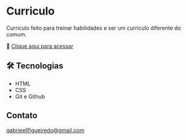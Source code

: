 # Curriculo

Curriculo feito para treinar habilidades e ser um curriculo diferente do comum.

🔗 [Clique aqui para acessar](https://gabrielfigueiredol.github.io/Curriculo/)

## 🛠 Tecnologias

- HTML 
- CSS
- Git e Github

## Contato

gabrieellfigueiredo@gmail.com
